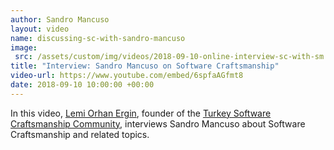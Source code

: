 ```yaml
---
author: Sandro Mancuso
layout: video
name: discussing-sc-with-sandro-mancuso
image:
 src: /assets/custom/img/videos/2018-09-10-online-interview-sc-with-sm.png
title: "Interview: Sandro Mancuso on Software Craftsmanship"
video-url: https://www.youtube.com/embed/6spfaAGfmt8
date: 2018-09-10 10:00:00 +00:00
---
```


In this video, [Lemi Orhan Ergin](https://twitter.com/lemiorhan), founder of the [Turkey Software Craftsmanship Community](https://twitter.com/scturkey), interviews Sandro Mancuso about Software Craftsmanship and related topics. 


